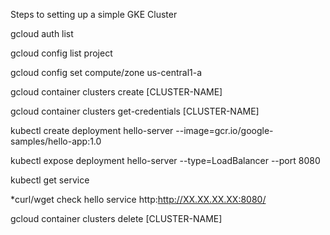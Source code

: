 Steps to setting up a simple GKE Cluster

gcloud auth list

gcloud config list project

gcloud config set compute/zone us-central1-a

gcloud container clusters create [CLUSTER-NAME]

gcloud container clusters get-credentials [CLUSTER-NAME]

kubectl create deployment hello-server --image=gcr.io/google-samples/hello-app:1.0

kubectl expose deployment hello-server --type=LoadBalancer --port 8080

kubectl get service

*curl/wget check hello service http:http://XX.XX.XX.XX:8080/

gcloud container clusters delete [CLUSTER-NAME]
